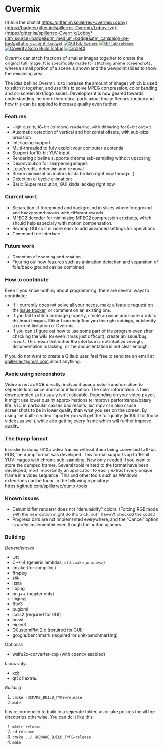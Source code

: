 Overmix
=======

[![Join the chat at https://gitter.im/spillerrec-Overmix/Lobby](https://badges.gitter.im/spillerrec-Overmix/Lobby.svg)](https://gitter.im/spillerrec-Overmix/Lobby?utm_source=badge&utm_medium=badge&utm_campaign=pr-badge&utm_content=badge)
[![GitHub license](https://img.shields.io/badge/license-GPLv3-blue.svg?style=flat-square)](https://www.gnu.org/licenses/gpl-3.0.txt)
[![GitHub release](https://img.shields.io/badge/release-v0.3.0-blue.svg?style=flat-square)](https://github.com/spillerrec/Overmix/releases/tag/v0.3.0)
[![Coverity Scan Build Status](https://scan.coverity.com/projects/7062/badge.svg)](https://scan.coverity.com/projects/spillerrec-overmix)
[![CircleCI](https://circleci.com/gh/spillerrec/Overmix.svg?style=svg)](https://circleci.com/gh/spillerrec/Overmix)

Overmix can stitch fractions of smaller images together to create the original full image. It is specifically made for stitching anime screenshots, where a small portion of a scene is shown and the viewpoint slides to show the remaining area.

The idea behind Overmix is to increase the amount of images which is used to stitch it together, and use this to solve MPEG compression, color banding and on-screen text/logo issues.
Development is now geared towards understanding the more theoretical parts about Image Reconstruction and how this can be applied to increase quality even further.

### Features

- High quality 16-bit (or more) rendering, with dithering for 8-bit output
- Automatic detection of vertical and horizontal offsets, with sub-pixel precision
- Interlacing support
- Multi-threaded to fully exploit your computer's potential
- Support for 10-bit YUV input
- Rendering pipeline supports chroma sub-sampling without upscaling
- Deconvolution for sharpening images
- Logo/credits detection and removal
- Steam minimization (colors kinda broken right now though...)
- Detection of cyclic animations
- Basic Super resolution, GUI kinda lacking right now

### Current work

- Separation of foreground and background in slides where foreground and background moves with different speeds
- MPEG2 decoder for minimizing MPEG2 compression artefacts, which should help especially with motion compensation.
- Revamp GUI so it is more easy to add advanced settings for operations
- Command line interface

### Future work

- Detection of zooming and rotation
- Figuring out how features such as animation detection and separation of fore/back-ground can be combined

### How to contribute

Even if you know nothing about programming, there are several ways to contribute:

- If it currently does not solve all your needs, make a feature request on the [issue tracker](https://github.com/spillerrec/Overmix/issues), or comment on an existing one.
- If you fail to stitch an image properly, create an issue and share a link to the input images. Either I can help find you the right settings, or identify a current limitation of Overmix.
- If you can't figure out how to use some part of the program even after checking the wiki (or even it was just difficult), create an issue/bug report. This mean that either the interface is not intuitive enough, documentation is lacking, or the documentation is not clear enough.

If you do not want to create a Github user, feel free to send me an email at spillerrec@gmail.com about anything.

### Avoid using screenshots

Video is not as RGB directly, instead it uses a color transformation to seperate luminance and color information. The color information is then downsampled as it usually isn't noticable. Depending on your video player, it might use lower quality approximations to improve performance/batery life.
VLC in particular causes bad results, but mpv can also cause screenshots to be in lower quality than what you see on the screen. By using the built-in video importer you will get the full qualty (in 10bit for those videos as well), while also getting every frame which will further improve quality.

### The Dump format

In order to dump Hi10p video frames without them being converted to 8-bit RGB, the dump format was developed. This format supports up to 16-bit YUV images with chroma sub-sampling. Now only needed if you want to store the dumped frames.
Several tools related to the format have been developed, most importantly an application to easily extract every unique frame in a video sequence. This and other tools such as Windows extensions can be found in the following repository: https://github.com/spillerrec/dump-tools

### Known issues

- Dehumidifier renderer does not "dehumidify" colors. (Forcing RGB mode with the new option might do the trick, but I haven't checked the code.)
- Progress bars are not implemented everywhere, and the "Cancel" option is rarely implemented even though the button appears.

### Building

*Dependencies*
- Qt5
- C++14 (generic lambdas, `std::make_unique<>`)
- cmake (for compiling)
- ffmpeg
- zlib
- lzma
- libpng
- png++ (header only)
- libjpeg
- fftw3
- pugixml
- lcms2 (required for GUI)
- boost
- eigen3
- [QCustomPlot](http://www.qcustomplot.com/) 2.x (required for GUI)
- google/benchmark (required for unit-benchmarking)

Optional:
- waifu2x-converter-cpp (with opencv enabled)

Linux only:
- xcb
- qt5x11extras

*Building*

1. `cmake -DCMAKE_BUILD_TYPE=release`
2. `make`

It is recormended to build in a seperate folder, as cmake polutes the all the directories otherwise. You can do it like this:

1. `mkdir release`
2. `cd release`
3. `cmake ../ -DCMAKE_BUILD_TYPE=release`
4. `make`
